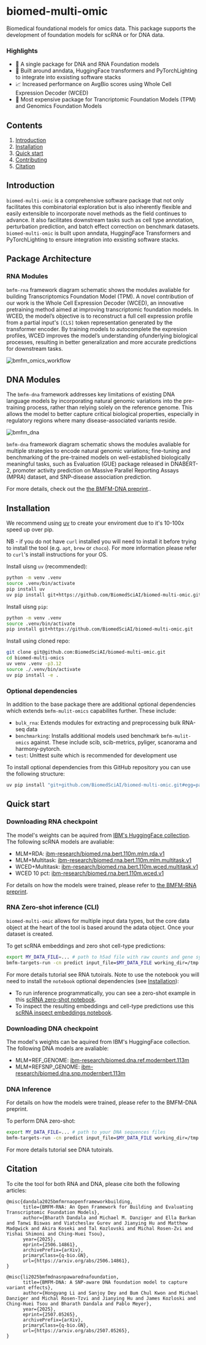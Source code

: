 # biomed-multi-omic

Biomedical foundational models for omics data. This package supports the development of foundation models for scRNA or for DNA data.

### Highlights
- 🧬 A single package for DNA and RNA Foundation models
- 🚀 Built around anndata, HuggingFace transformers and PyTorchLighting to integrate into exsisting software stacks
- 📈 Increased performance on AvgBio scores using Whole Cell Expression Decoder (WCED)
- 🔬 Most expensive package for Trancriptomic Foundation Models (TPM) and Genomics Foundation Models

## Contents

1. [Introduction](#introduction)
2. [Installation](#installation)
3. [Quick start](#quick-start)
4. [Contributing](#contributing)
5. [Citation](#citation)

## Introduction

`biomed-multi-omic` is a comprehensive software package that not only facilitates this combinatorial exploration but is also inherently flexible and easily extensible to incorporate novel methods as the field continues to advance. It also facilitates downstream tasks such as cell type annotation, perturbation prediction, and batch effect
correction on benchmark datasets. `biomed-multi-omic` is built upon anndata, HuggingFace Transformers and PyTorchLighting to ensure integration into exsisting software stacks.


## Package Architecture

### RNA Modules

`bmfm-rna` framework diagram schematic shows the modules avaliable for building  Transcriptomics Foundation Model (TPM). A novel contribution of our work is the Whole Cell Expression Decoder (WCED), an innovative pretraining method aimed at improving transcriptomic foundation models. In WCED, the model’s objective is to reconstruct a full cell expression profile from a partial input's `[CLS]` token representation generated by the transformer encoder. By training models to autocomplete the expresion profiles, WCED improves the model’s understanding ofunderlying biological processes, resulting in better generalization and more accurate predictions for downstream tasks.

![bmfm_omics_workflow](docs/images/package_diagram.png)

## DNA Modules

The `bmfm-dna` framework addresses key limitations of existing DNA language models by incorporating natural genomic variations into the pre-training process, rather than relying solely on the reference genome. This allows the model to better capture critical biological properties, especially in regulatory regions where many disease-associated variants reside. 

![bmfm_dna](docs/images/dna_fig1.png)


`bmfm-dna` framework diagram schematic shows the modules avaliable for multiple strategies to encode natural genomic variations; fine-tuning and benchmarking of the pre-trained models on well-established biologically meaningful tasks, such as Evaluation (GUE) package released in DNABERT-2, promoter activity prediction on Massive Parallel Reporting Assays (MPRA) dataset, and SNP-disease association prediction.

For more details, check out the [the BMFM-DNA preprint](https://www.arxiv.org/abs/2507.05265)..


## Installation

We recommend using [uv](https://github.com/astral-sh/uv) to create your enviroment due to it's 10-100x speed up over pip.

NB - if you do not have `curl` installed you will need to install it before trying to install the tool (e.g. `apt`, `brew` or `choco`). For more information please refer to `curl`'s install instructions for your OS.

Install uisng `uv` (recommended):
```sh
python -m venv .venv
source .venv/bin/activate
pip install uv
uv pip install git+https://github.com/BiomedSciAI/biomed-multi-omic.git
```

Install uisng `pip`:
```sh
python -m venv .venv
source .venv/bin/activate
pip install git+https://github.com/BiomedSciAI/biomed-multi-omic.git
```

Install using cloned repo:
```sh
git clone git@github.com:BiomedSciAI/biomed-multi-omic.git
cd biomed-multi-omics
uv venv .venv -p3.12
source ./.venv/bin/activate
uv pip install -e .
```

### Optional dependencies
In addition to the base package there are additional optional dependencies which extends `bmfm-mulit-omics` capabilites further. These include:
- `bulk_rna`: Extends modules for extracting and preprocessing bulk RNA-seq data
- `benchmarking`: Installs additional models used benchmark `bmfm-mulit-omics` against. These include scib, scib-metrics, pyliger, scanorama and harmony-pytorch.
- `test`: Unittest suite which is recommended for development use

To install optional dependencies from this GitHub repository you can use the following structure:

```sh
uv pip install "git+github.com/BiomedSciAI/biomed-multi-omic.git#egg=package[bulk_rna,benchmarking,test,notebook]"
```

## Quick start

### Downloading RNA checkpoint

The model's weights can be aquired from [IBM's HuggingFace collection](https://huggingface.co/ibm-research). The following scRNA models are avaliable:

- MLM+RDA: [ibm-research/biomed.rna.bert.110m.mlm.rda.v1](https://huggingface.co/ibm-research/biomed.rna.bert.110m.mlm.rda.v1)
- MLM+Multitask: [ibm-research/biomed.rna.bert.110m.mlm.multitask.v1](https://huggingface.co/ibm-research/biomed.rna.bert.110m.mlm.multitask.v1)
- WCED+Multitask: [ibm-research/biomed.rna.bert.110m.wced.multitask.v1](https://huggingface.co/ibm-research/biomed.rna.bert.110m.wced.multitask.v1)
- WCED 10 pct: [ibm-research/biomed.rna.bert.110m.wced.v1](https://huggingface.co/ibm-research/biomed.rna.bert.110m.wced.v1)

For details on how the models were trained, please refer to [the BMFM-RNA preprint](https://arxiv.org/abs/2506.14861).

### RNA Zero-shot inference (CLI)
`biomed-multi-omic` allows for multiple input data types, but the core data object at the heart of the tool is based around the adata object. Once your dataset is created.

To get scRNA embeddings and zero shot cell-type predictions:

```bash
export MY_DATA_FILE=... # path to h5ad file with raw counts and gene symbols
bmfm-targets-run -cn predict input_file=$MY_DATA_FILE working_dir=/tmp checkpoint=ibm-research/biomed.rna.bert.110m.wced.multitask.v1
```

For more details tutorial see RNA tutoirals. Note to use the notebook you will need to install the `notebook` optional dependencies (see [Installation](#2-installation)):
- To run inference programmatically, you can see a zero-shot example in this [scRNA zero-shot notebook](tutorials/RNA/1_zero_shot_using_yaml.ipynb).
- To inspect the resulting embeddings and cell-type predictions use this [scRNA inspect embeddings notebook](tutorials/RNA/2_inference_inspection.ipynb).

### Downloading DNA checkpoint

The model's weights can be aquired from IBM's HuggingFace collection. The following DNA models are avaliable:

- MLM+REF_GENOME: [ibm-research/biomed.dna.ref.modernbert.113m](https://huggingface.co/ibm-research/biomed.dna.ref.modernbert.113m.v1)
- MLM+REFSNP_GENOME: [ibm-research/biomed.dna.snp.modernbert.113m](https://huggingface.co/ibm-research/biomed.dna.snp.modernbert.113m.v1)

### DNA Inference

For details on how the models were trained, please refer to the BMFM-DNA preprint.

To perform DNA zero-shot:

```bash
export MY_DATA_FILE=... # path to your DNA sequences files
bmfm-targets-run -cn predict input_file=$MY_DATA_FILE working_dir=/tmp checkpoint=ibm-research/biomed.dna.snp.modernbert.113m.v1
```

For more details tutorial see DNA tutoirals.

## Citation

To cite the tool for both RNA and DNA, please cite both the following articles:
```
@misc{dandala2025bmfmrnaopenframeworkbuilding,
      title={BMFM-RNA: An Open Framework for Building and Evaluating Transcriptomic Foundation Models},
      author={Bharath Dandala and Michael M. Danziger and Ella Barkan and Tanwi Biswas and Viatcheslav Gurev and Jianying Hu and Matthew Madgwick and Akira Koseki and Tal Kozlovski and Michal Rosen-Zvi and Yishai Shimoni and Ching-Huei Tsou},
      year={2025},
      eprint={2506.14861},
      archivePrefix={arXiv},
      primaryClass={q-bio.GN},
      url={https://arxiv.org/abs/2506.14861},
}

@misc{li2025bmfmdnasnpawarednafoundation,
      title={BMFM-DNA: A SNP-aware DNA foundation model to capture variant effects},
      author={Hongyang Li and Sanjoy Dey and Bum Chul Kwon and Michael Danziger and Michal Rosen-Tzvi and Jianying Hu and James Kozloski and Ching-Huei Tsou and Bharath Dandala and Pablo Meyer},
      year={2025},
      eprint={2507.05265},
      archivePrefix={arXiv},
      primaryClass={q-bio.GN},
      url={https://arxiv.org/abs/2507.05265},
}
```
